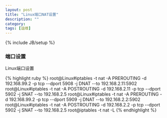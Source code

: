 ```yaml
---
layout: post
title: "Linux端口NAT设置"
description: ""
category: 
tags: [运维]
---
```

{% include JB/setup %}
<h3>端口设置</h3>
<p>
Linux端口设置
</p>
{% highlight ruby %}
root@Linux#iptables -t nat -A PREROUTING -d 192.168.99.2 -p tcp --dport 5908 -j DNAT --to 192.168.2.11:5902
root@Linux#iptables -t nat -A POSTROUTING -d 192.168.2.11 -p tcp --dport 5902 -j SNAT --to 192.168.2.5
root@Linux#iptables -t nat -A PREROUTING -d 192.168.99.2 -p tcp --dport 5909 -j DNAT --to 192.168.2.2:5902
root@Linux#iptables -t nat -A POSTROUTING -d 192.168.2.2 -p tcp --dport 5902 -j SNAT --to 192.168.2.5
root@iptables -t nat -L
{% endhighlight %}
